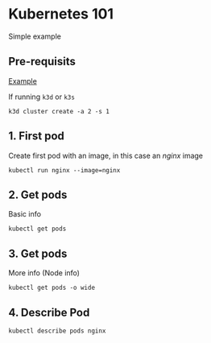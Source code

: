 # Kubernetes 101

Simple example

## Pre-requisits

<ins>Example</ins>

If running `k3d` or `k3s`

```shell
k3d cluster create -a 2 -s 1
```

## 1. First pod

Create first pod with an image, in this case an _nginx_ image

```shell
kubectl run nginx --image=nginx
```

## 2. Get pods

Basic info

```shell
kubectl get pods
```

## 3. Get pods

More info (Node info)

```shell
kubectl get pods -o wide
```

## 4. Describe Pod

```shell
kubectl describe pods nginx
```


